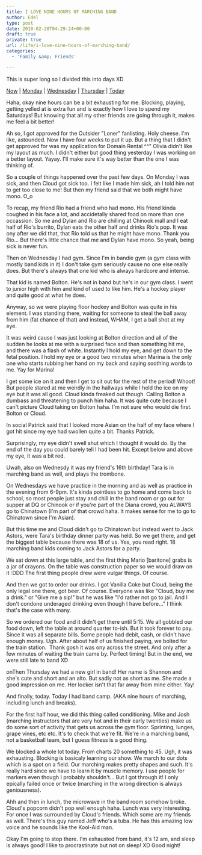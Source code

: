 ```yaml
---
title: I LOVE NINE HOURS OF MARCHING BAND
author: Edel
type: post
date: 2010-02-28T04:29:24+00:00
draft: true
private: true
url: /life/i-love-nine-hours-of-marching-band/
categories:
  - 'Family &amp; Friends'

---
```

This is super long so I divided this into days XD

[Now][1] | [Monday][2] | [Wednesday][3] | [Thursday][4] | [Today][5]

<a name="now"></a>Haha, okay nine hours can be a bit exhausting for me. Blocking, playing, getting yelled at is extra fun and is exactly how I love to spend my Saturdays! But knowing that all my other friends are going through it, makes me feel a bit better!

Ah so, I got approved for the Outsider "Loner" fanlisting. Holy cheese. I'm like, astounded. Now I have four weeks to put it up. But a thing that I didn't get approved for was my application for Domain Rental ^^" Olivia didn't like my layout as much. I didn't either but good thing yesterday I was working on a better layout. Yayay. I'll make sure it's way better than the one I was thinking of.

<a name="monday"></a>So a couple of things happened over the past few days. On Monday I was sick, and then Cloud got sick too. I felt like I made him sick, ah I told him not to get too close to me! But then my friend said that we both might have mono. O_o

To recap, my friend Rio had a friend who had mono. His friend kinda coughed in his face a lot, and accidetally shared food on more than one occassion. So me and Dylan and Rio are chilling at Chinook mall and I eat half of Rio's burrito, Dylan eats the other half and drinks Rio's pop. It was ony after we did that, that Rio told us that he might have mono. Thank you Rio... But there's little chance that me and Dylan have mono. So yeah, being sick is never fun.

<a name="wednesday"></a>Then on Wednesday I had gym. Since I'm in bandie gym (a gym class with mostly band kids in it) I don't take gym seriously cause no one else really does. But there's always that one kid who is always hardcore and intense.

That kid is named Bolton. He's not in band but he's in our gym class. I went to junior high with him and kind of used to like him. He's a hockey player and quite good at what he does.

Anyway, so we were playing floor hockey and Bolton was quite in his element. I was standing there, waiting for someone to steal the ball away from him (fat chance of that) and instead, WHAM, I get a ball shot at my eye.

It was weird cause I was just looking at Bolton direction and all of the sudden he looks at me with a surprised face and then something hit me, and there was a flash of white. Instantly I hold my eye, and get down to the fetal position. I hold my eye or a good two minutes when Marina is the only one who starts rubbing her hand on my back and saying soothing words to me. Yay for Marina!

I get some ice on it and then I get to sit out for the rest of the period! Whoot! But people stared at me weirdly in the hallways while I held the ice on my eye but it was all good. Cloud kinda freaked out though. Calling Bolton a dumbass and threatening to punch him haha. It was quite cute because I can't picture Cloud taking on Bolton haha. I'm not sure who would die first. Bolton or Cloud.

In social Patrick said that I looked more Asian on the half of my face where I got hit since my eye had swollen quite a bit. Thanks Patrick.

Surprisingly, my eye didn't swell shut which I thought it would do. By the end of the day you could barely tell I had been hit. Except below and above my eye, it was a bit red.

Uwah, also on Wednesdy it was my friend's 16th birthday! Tara is in marching band as well, and plays the trombone.

On Wednesdays we have practice in the morning and as well as practice in the evening from 6-9pm. It's kinda pointless to go home and come back to school, so most people just stay and chill in the band room or go out for supper at DQ or Chinook or if you're part of the Diana crowd, you ALWAYS go to Chinatown (I'm part of that crowd haha. It makes sense for me to go to Chinatown since I'm Asian).

But this time me and Cloud didn't go to Chinatown but instead went to Jack Astors, were Tara's birthday dinner party was held. So we get there, and get the biggest table because there was 18 of us. Yes, you read right. 18 marching band kids coming to Jack Astors for a party.

We sat down at this large table, and the first thing Mario [baritone] grabs is a jar of crayons. On the table was construction paper so we would draw on it :DDD The first thing people drew were vulgar things. Of course.

And then we got to order our drinks. I got Vanilla Coke but Cloud, being the only legal one there, got beer. Of course. Everyone was like "Cloud, buy me a drink." or "Give me a sip!" but he was like "I'd rather not go to jail. And I don't condone underaged drinking even though I have before..." I think that's the case with many.

So we ordered our food and it didn't get there until 5:15. We all gobbled our food down, left the table at around quarter to-ish. But it took forever to pay. Since it was all separate bills. Some people had debit, cash, or didn't have enough money. Ugh. After about half of us finished paying, we bolted for the train station.  Thank gosh it was ony across the street. And only after a few minutes of waiting the train came by. Perfect timing! But in the end, we were still late to band XD

<a name="thursday"></a> onThen Thursday we had a new girl in band! Her name is Shannon and she's cute and short and an alto. But sadly not as short as me. She made a good impression on me. Her locker isn't that far away from mine either. Yay!

<a name="today"></a>And finally, today. Today I had band camp. (AKA nine hours of marching, including lunch and breaks).

For the first half hour, we did this thing called conditioning. Mike and Josh (marching instructors that are very hot and in their early twenties) make us do some sort of activity that gets us across the gym floor. Sprinting, lunges, grape vines, etc etc. It's to check that we're fit. We're in a marching band, not a basketball team, but I guess fitness is a good thing.

We blocked a whole lot today. From charts 20 something to 45. Ugh, it was exhausting. Blocking is basicaly learning our show. We march to our dots which is a spot on a field. Our marching makes pretty shapes and such. It's really hard since we have to learn it by muscle memory. I use people for markers even though I probably shouldn't... But I got through it! I only epically failed once or twice (marching in the wrong direction is always geniousness).

Ahh and then in lunch, the microwave in the band room somehow broke. Cloud's popcorn didn't pop well enough haha. Lunch was very interesting. For once I was surrounded by Cloud's friends. Which some are my friends as well. There's this guy named Jeff who's a tuba. He has this amazing low voice and he sounds like the Kool-Aid man.

Okay I'm going to stop there. I'm exhausted from band, it's 12 am, and sleep is always good! I like to procrastinate but not on sleep! XD Good night!




 [1]: #now
 [2]: #monday
 [3]: #wednesday
 [4]: #thursday
 [5]: #today